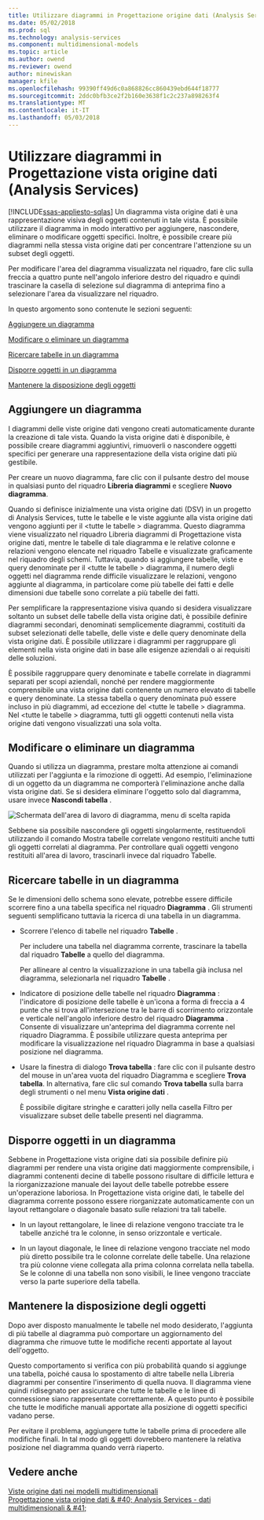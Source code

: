 ```yaml
---
title: Utilizzare diagrammi in Progettazione origine dati (Analysis Services) | Documenti Microsoft
ms.date: 05/02/2018
ms.prod: sql
ms.technology: analysis-services
ms.component: multidimensional-models
ms.topic: article
ms.author: owend
ms.reviewer: owend
author: minewiskan
manager: kfile
ms.openlocfilehash: 99390ff49d6c0a868826cc860439ebd644f18777
ms.sourcegitcommit: 2ddc0bfb3ce2f2b160e3638f1c2c237a898263f4
ms.translationtype: MT
ms.contentlocale: it-IT
ms.lasthandoff: 05/03/2018
---
```

# <a name="work-with-diagrams-in-data-source-view-designer-analysis-services"></a>Utilizzare diagrammi in Progettazione vista origine dati (Analysis Services)
[!INCLUDE[ssas-appliesto-sqlas](../../includes/ssas-appliesto-sqlas.md)]
  Un diagramma vista origine dati è una rappresentazione visiva degli oggetti contenuti in tale vista. È possibile utilizzare il diagramma in modo interattivo per aggiungere, nascondere, eliminare o modificare oggetti specifici. Inoltre, è possibile creare più diagrammi nella stessa vista origine dati per concentrare l'attenzione su un subset degli oggetti.  
  
 Per modificare l'area del diagramma visualizzata nel riquadro, fare clic sulla freccia a quattro punte nell'angolo inferiore destro del riquadro e quindi trascinare la casella di selezione sul diagramma di anteprima fino a selezionare l'area da visualizzare nel riquadro.  
  
 In questo argomento sono contenute le sezioni seguenti:  
  
 [Aggiungere un diagramma](#bkmk_add)  
  
 [Modificare o eliminare un diagramma](#bkmk_edit)  
  
 [Ricercare tabelle in un diagramma](#bkmk_findtables)  
  
 [Disporre oggetti in un diagramma](#bkmk_arrangeobjects)  
  
 [Mantenere la disposizione degli oggetti](#bkmk_preserve)  
  
##  <a name="bkmk_add"></a> Aggiungere un diagramma  
 I diagrammi delle viste origine dati vengono creati automaticamente durante la creazione di tale vista. Quando la vista origine dati è disponibile, è possibile creare diagrammi aggiuntivi, rimuoverli o nascondere oggetti specifici per generare una rappresentazione della vista origine dati più gestibile.  
  
 Per creare un nuovo diagramma, fare clic con il pulsante destro del mouse in qualsiasi punto del riquadro **Libreria diagrammi** e scegliere **Nuovo diagramma**.  
  
 Quando si definisce inizialmente una vista origine dati (DSV) in un progetto di Analysis Services, tutte le tabelle e le viste aggiunte alla vista origine dati vengono aggiunti per il \<tutte le tabelle > diagramma. Questo diagramma viene visualizzato nel riquadro Libreria diagrammi di Progettazione vista origine dati, mentre le tabelle di tale diagramma e le relative colonne e relazioni vengono elencate nel riquadro Tabelle e visualizzate graficamente nel riquadro degli schemi. Tuttavia, quando si aggiungere tabelle, viste e query denominate per il \<tutte le tabelle > diagramma, il numero degli oggetti nel diagramma rende difficile visualizzare le relazioni, vengono aggiunte al diagramma, in particolare come più tabelle dei fatti e delle dimensioni due tabelle sono correlate a più tabelle dei fatti.  
  
 Per semplificare la rappresentazione visiva quando si desidera visualizzare soltanto un subset delle tabelle della vista origine dati, è possibile definire diagrammi secondari, denominati semplicemente diagrammi, costituiti da subset selezionati delle tabelle, delle viste e delle query denominate della vista origine dati. È possibile utilizzare i diagrammi per raggruppare gli elementi nella vista origine dati in base alle esigenze aziendali o ai requisiti delle soluzioni.  
  
 È possibile raggruppare query denominate e tabelle correlate in diagrammi separati per scopi aziendali, nonché per rendere maggiormente comprensibile una vista origine dati contenente un numero elevato di tabelle e query denominate. La stessa tabella o query denominata può essere incluso in più diagrammi, ad eccezione del \<tutte le tabelle > diagramma. Nel \<tutte le tabelle > diagramma, tutti gli oggetti contenuti nella vista origine dati vengono visualizzati una sola volta.  
  
##  <a name="bkmk_edit"></a> Modificare o eliminare un diagramma  
 Quando si utilizza un diagramma, prestare molta attenzione ai comandi utilizzati per l'aggiunta e la rimozione di oggetti. Ad esempio, l'eliminazione di un oggetto da un diagramma ne comporterà l'eliminazione anche dalla vista origine dati. Se si desidera eliminare l'oggetto solo dal diagramma, usare invece **Nascondi tabella** .  
  
 ![Schermata dell'area di lavoro di diagramma, menu di scelta rapida](../../analysis-services/multidimensional-models/media/ssas-olapdsv-diagram.gif "schermata dell'area di lavoro di diagramma, menu di scelta rapida")  
  
 Sebbene sia possibile nascondere gli oggetti singolarmente, restituendoli utilizzando il comando Mostra tabelle correlate vengono restituiti anche tutti gli oggetti correlati al diagramma. Per controllare quali oggetti vengono restituiti all'area di lavoro, trascinarli invece dal riquadro Tabelle.  
  
##  <a name="bkmk_findtables"></a> Ricercare tabelle in un diagramma  
 Se le dimensioni dello schema sono elevate, potrebbe essere difficile scorrere fino a una tabella specifica nel riquadro **Diagramma** . Gli strumenti seguenti semplificano tuttavia la ricerca di una tabella in un diagramma.  
  
-   Scorrere l'elenco di tabelle nel riquadro **Tabelle** .  
  
     Per includere una tabella nel diagramma corrente, trascinare la tabella dal riquadro **Tabelle** a quello del diagramma.  
  
     Per allineare al centro la visualizzazione in una tabella già inclusa nel diagramma, selezionarla nel riquadro **Tabelle** .  
  
-   Indicatore di posizione delle tabelle nel riquadro **Diagramma** : l'indicatore di posizione delle tabelle è un'icona a forma di freccia a 4 punte che si trova all'intersezione tra le barre di scorrimento orizzontale e verticale nell'angolo inferiore destro del riquadro **Diagramma** . Consente di visualizzare un'anteprima del diagramma corrente nel riquadro Diagramma. È possibile utilizzare questa anteprima per modificare la visualizzazione nel riquadro Diagramma in base a qualsiasi posizione nel diagramma.  
  
-   Usare la finestra di dialogo **Trova tabella** : fare clic con il pulsante destro del mouse in un'area vuota del riquadro Diagramma e scegliere **Trova tabella**. In alternativa, fare clic sul comando **Trova tabella** sulla barra degli strumenti o nel menu **Vista origine dati** .  
  
     È possibile digitare stringhe e caratteri jolly nella casella Filtro per visualizzare subset delle tabelle presenti nel diagramma.  
  
##  <a name="bkmk_arrangeobjects"></a> Disporre oggetti in un diagramma  
 Sebbene in Progettazione vista origine dati sia possibile definire più diagrammi per rendere una vista origine dati maggiormente comprensibile, i diagrammi contenenti decine di tabelle possono risultare di difficile lettura e la riorganizzazione manuale dei layout delle tabelle potrebbe essere un'operazione laboriosa. In Progettazione vista origine dati, le tabelle del diagramma corrente possono essere riorganizzate automaticamente con un layout rettangolare o diagonale basato sulle relazioni tra tali tabelle.  
  
-   In un layout rettangolare, le linee di relazione vengono tracciate tra le tabelle anziché tra le colonne, in senso orizzontale e verticale.  
  
-   In un layout diagonale, le linee di relazione vengono tracciate nel modo più diretto possibile tra le colonne correlate delle tabelle. Una relazione tra più colonne viene collegata alla prima colonna correlata nella tabella. Se le colonne di una tabella non sono visibili, le linee vengono tracciate verso la parte superiore della tabella.  
  
##  <a name="bkmk_preserve"></a> Mantenere la disposizione degli oggetti  
 Dopo aver disposto manualmente le tabelle nel modo desiderato, l'aggiunta di più tabelle al diagramma può comportare un aggiornamento del diagramma che rimuove tutte le modifiche recenti apportate al layout dell'oggetto.  
  
 Questo comportamento si verifica con più probabilità quando si aggiunge una tabella, poiché causa lo spostamento di altre tabelle nella Libreria diagrammi per consentire l'inserimento di quella nuova. Il diagramma viene quindi ridisegnato per assicurare che tutte le tabelle e le linee di connessione siano rappresentate correttamente. A questo punto è possibile che tutte le modifiche manuali apportate alla posizione di oggetti specifici vadano perse.  
  
 Per evitare il problema, aggiungere tutte le tabelle prima di procedere alle modifiche finali. In tal modo gli oggetti dovrebbero mantenere la relativa posizione nel diagramma quando verrà riaperto.  
  
## <a name="see-also"></a>Vedere anche  
 [Viste origine dati nei modelli multidimensionali](../../analysis-services/multidimensional-models/data-source-views-in-multidimensional-models.md)   
 [Progettazione vista origine dati & #40; Analysis Services - dati multidimensionali & #41;](http://msdn.microsoft.com/library/6f40a074-761f-440b-a999-09b755bd86ce)  
  
  
